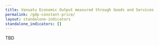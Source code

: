 ```yaml
---
title: Vanuatu Economic Output measured through Goods and Services 
permalink: /gdp-constant-price/
layout: standalone-indicators
standalone_indicators: []
---
```


TBD
